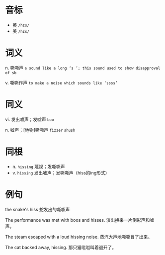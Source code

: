 # 音标

- 英 `/hɪs/`
- 美 `/hɪs/`

# 词义

n. 嘶嘶声
`a sound like a long ‘s ’; this sound used to show disapproval of sb`

v. 嘶嘶作声
`to make a noise which sounds like ‘ssss’`

# 同义

vi. 发出嘘声；发嘘声
`boo`

n. 嘘声；[地物]嘶嘶声
`fizzer` `shush`

# 同根

- n. `hissing` 蔑视；发嘶嘶声
- v. `hissing` 发出嘘声；发嘶嘶声（hiss的ing形式）

# 例句

the snake's hiss
蛇发出的嘶嘶声

The performance was met with boos and hisses.
演出换来一片倒彩声和嘘声。

The steam escaped with a loud hissing noise.
蒸汽大声地嘶嘶冒了出来。

The cat backed away, hissing.
那只猫咝咝叫着退开了。


